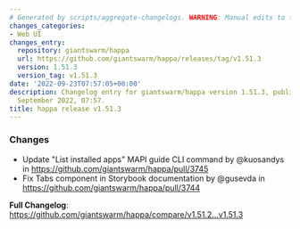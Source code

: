 ```yaml
---
# Generated by scripts/aggregate-changelogs. WARNING: Manual edits to this files will be overwritten.
changes_categories:
- Web UI
changes_entry:
  repository: giantswarm/happa
  url: https://github.com/giantswarm/happa/releases/tag/v1.51.3
  version: 1.51.3
  version_tag: v1.51.3
date: '2022-09-23T07:57:05+00:00'
description: Changelog entry for giantswarm/happa version 1.51.3, published on 23
  September 2022, 07:57.
title: happa release v1.51.3
---
```


<!-- Release notes generated using configuration in .github/release.yml at main -->

### Changes
* Update "List installed apps" MAPI guide CLI command by @kuosandys in https://github.com/giantswarm/happa/pull/3745
* Fix Tabs component in Storybook documentation by @gusevda in https://github.com/giantswarm/happa/pull/3744

**Full Changelog**: https://github.com/giantswarm/happa/compare/v1.51.2...v1.51.3
